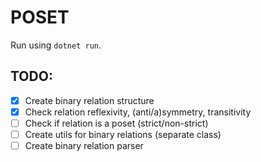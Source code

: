 # POSET

Run using `dotnet run`.

## TODO:

- [x] Create binary relation structure
- [x] Check relation reflexivity, (anti/a)symmetry, transitivity
- [ ] Check if relation is a poset (strict/non-strict)
- [ ] Create utils for binary relations (separate class)
- [ ] Create binary relation parser